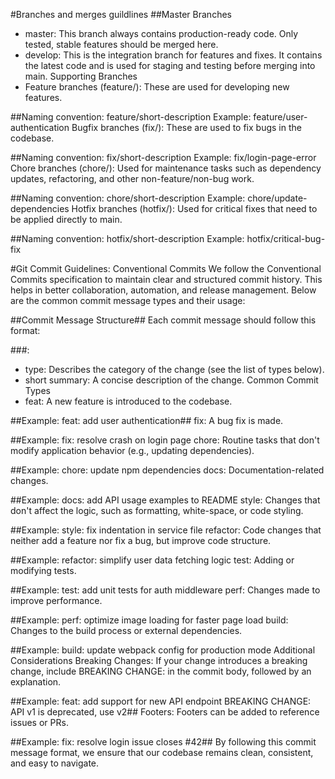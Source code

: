 #Branches and merges guildlines
##Master Branches
- master: This branch always contains production-ready code. Only tested, stable features should be merged here.
- develop: This is the integration branch for features and fixes. It contains the latest code and is used for staging and testing before merging into main.
Supporting Branches
- Feature branches (feature/): These are used for developing new features.

##Naming convention: feature/short-description
Example: feature/user-authentication
Bugfix branches (fix/): These are used to fix bugs in the codebase.

##Naming convention: fix/short-description
Example: fix/login-page-error
Chore branches (chore/): Used for maintenance tasks such as dependency updates, refactoring, and other non-feature/non-bug work.

##Naming convention: chore/short-description
Example: chore/update-dependencies
Hotfix branches (hotfix/): Used for critical fixes that need to be applied directly to main.

##Naming convention: hotfix/short-description
Example: hotfix/critical-bug-fix


#Git Commit Guidelines: Conventional Commits
We follow the Conventional Commits specification to maintain clear and structured commit history. This helps in better collaboration, automation, and release management. Below are the common commit message types and their usage:

##Commit Message Structure##
Each commit message should follow this format:


###<type>: <short summary>
- type: Describes the category of the change (see the list of types below).
- short summary: A concise description of the change.
Common Commit Types
- feat: A new feature is introduced to the codebase.

##Example: feat: add user authentication##
fix: A bug fix is made.

##Example: fix: resolve crash on login page
chore: Routine tasks that don't modify application behavior (e.g., updating dependencies).

##Example: chore: update npm dependencies
docs: Documentation-related changes.

##Example: docs: add API usage examples to README
style: Changes that don't affect the logic, such as formatting, white-space, or code styling.

##Example: style: fix indentation in service file
refactor: Code changes that neither add a feature nor fix a bug, but improve code structure.

##Example: refactor: simplify user data fetching logic
test: Adding or modifying tests.

##Example: test: add unit tests for auth middleware
perf: Changes made to improve performance.

##Example: perf: optimize image loading for faster page load
build: Changes to the build process or external dependencies.

##Example: build: update webpack config for production mode
Additional Considerations
Breaking Changes: If your change introduces a breaking change, include BREAKING CHANGE: in the commit body, followed by an explanation.

##Example: feat: add support for new API endpoint BREAKING CHANGE: API v1 is deprecated, use v2##
Footers: Footers can be added to reference issues or PRs.

##Example: fix: resolve login issue closes #42##
By following this commit message format, we ensure that our codebase remains clean, consistent, and easy to navigate.
